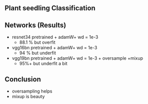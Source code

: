 ## Plant seedling Classification

## Networks (Results)
- resnet34 pretrained + adamW+ wd = 1e-3
    - 88.1 % but overfit
- vgg16bn pretrained + adamW+ wd = 1e-3
    - 94 % but underfit
- vgg19bn pretrained + adamW+ wd = 1e-3 + oversample +mixup
    - 95%+ but underfit a bit

## Conclusion
- oversampling helps
- mixup is beauty